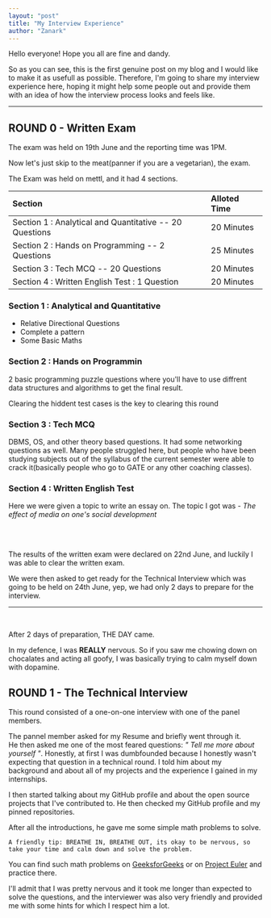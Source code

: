 ```yaml
---
layout: "post"
title: "My Interview Experience"
author: "Zanark"
---
```


Hello everyone! Hope you all are fine and dandy.

So as you can see, this is the first genuine post on my blog and I would like to make it as usefull as possible.
Therefore, I'm going to share my interview experience here, hoping it might help some people out and provide
them with an idea of how the interview process looks and feels like.

---

## ROUND 0 - Written Exam

The exam was held on 19th June and the reporting time was 1PM.

Now let's just skip to the meat(panner if you are a vegetarian), the exam.

The Exam was held on mettl, and it had 4 sections.

| **Section** | **Alloted Time** |
| :------ | :---------- |
| Section 1 : Analytical and Quantitative -- 20 Questions | 20 Minutes |
| Section 2 : Hands on Programming -- 2 Questions | 25 Minutes |
| Section 3 : Tech MCQ -- 20 Questions | 20 Minutes |
| Section 4 : Written English Test  : 1 Question | 20 Minutes |

### Section 1 : Analytical and Quantitative

- Relative Directional Questions
- Complete a pattern
- Some Basic Maths

### Section 2 : Hands on Programmin

2 basic programming puzzle questions where you'll have to use diffrent data structures and algorithms to get the final result.

Clearing the hiddent test cases is the key to clearing this round

### Section 3 : Tech MCQ

DBMS, OS, and other theory based questions.
It had some networking questions as well. Many people struggled here, but people who have been studying subjects out of the syllabus of the current semester were able to crack it(basically people who go to GATE or any other coaching classes).

### Section 4 : Written English Test

Here we were given a topic to write an essay on.
The topic I got was - *The effect of media on one's social development*

<br><br>


The results of the written exam were declared on 22nd June, and luckily I was able to clear the written exam.

We were then asked to get ready for the Technical Interview which was going to be held on 24th June, yep, we had only 2 days to prepare for the interview.

---
<br>

After 2 days of preparation, THE DAY came.

In my defence, I was **REALLY** nervous. So if you saw me chowing down on chocalates and acting all goofy, I was basically trying to calm myself down with dopamine.
<br>

## ROUND 1 - The Technical Interview

This round consisted of a one-on-one interview with one of the panel members.

The pannel member asked for my Resume and briefly went through it.
<br>
He then asked me one of the most feared questions: *" Tell me more about yourself "*. Honestly, at first I was dumbfounded because I honestly wasn't expecting that question in a technical round. I told him about my background and about all of my projects and the experience I gained in my internships.

I then started talking about my GitHub profile and about the open source projects that I've contributed to. He then checked my GitHub profile and my pinned repositories.

After all the introductions, he gave me some simple math problems to solve.

    A friendly tip: BREATHE IN, BREATHE OUT, its okay to be nervous, so take your time and calm down and solve the problem.

You can find such math problems on [GeeksforGeeks](https://www.geeksforgeeks.org/company-interview-corner/) or on [Project Euler](https://projecteuler.net/archives) and practice there.

I'll admit that I was pretty nervous and it took me longer than expected to solve the questions, and the interviewer was also very friendly and provided me with some hints for which I respect him a lot.



